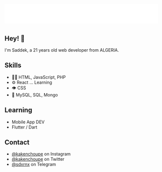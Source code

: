 <h1 align="center">
  <img src="https://github.com/SaddexRnx/SaddexRnx/blob/main/name.svg" alt="Saddek Renane" />
</h1>

## Hey! 👋
I'm Saddek, a 21 years old web developer from ALGERIA.

## Skills
- 👨‍💻 HTML, JavaScript, PHP
- ⚙️ React ... Learning
- 👁️ CSS 
- 💽 MySQL, SQL, Mongo

## Learning
- Mobile App DEV
- Flutter / Dart

## Contact
- [@kakenchoupe](https://instagram.com/kakenchoupe) on Instagram
- [@kakenchoupe](https://twitter.com/kakenchoupe) on Twitter
- [@sdxrnx](https://t.me/sdxrnx) on Telegram
